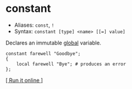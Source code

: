 # constant

- Aliases: `const`, `!`
- Syntax: `constant [type] <name> [[=] value]`

Declares an immutable [global](global) variable.

    constant farewell "Goodbye";
    {
        local farewell "Bye"; # produces an error
    };

[[ Run it online ]](https://utopia.sh/?code=constant+farewell+%22Goodbye%22%3B%0D%0A%7B%0D%0A++++local+farewell+%22Bye%22%3B+%23+produces+an+error%0D%0A%7D%3B)
